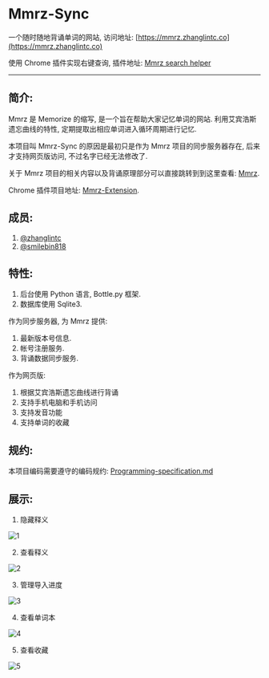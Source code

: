 # Mmrz-Sync

一个随时随地背诵单词的网站, 访问地址: [https://mmrz.zhanglintc.co](https://mmrz.zhanglintc.co)

使用 Chrome 插件实现右键查询, 插件地址: [Mmrz search helper](https://chrome.google.com/webstore/detail/mmrz-search-helper/oeeiknpedgobffmdmgpeloongnaklphl)

------

## 简介:

Mmrz 是 Memorize 的缩写, 是一个旨在帮助大家记忆单词的网站. 利用艾宾浩斯遗忘曲线的特性, 定期提取出相应单词进入循环周期进行记忆.

本项目叫 Mmrz-Sync 的原因是最初只是作为 Mmrz 项目的同步服务器存在, 后来才支持网页版访问, 不过名字已经无法修改了.

关于 Mmrz 项目的相关内容以及背诵原理部分可以直接跳转到到这里查看: [Mmrz](https://github.com/zhanglintc/Mmrz).

Chrome 插件项目地址: [Mmrz-Extension](https://github.com/zhanglintc/Mmrz-Extension).

## 成员:

1. [@zhanglintc](https://github.com/zhanglintc)
2. [@smilebin818](https://github.com/smilebin818)

## 特性:

1. 后台使用 Python 语言, Bottle.py 框架.
2. 数据库使用 Sqlite3.

作为同步服务器, 为 Mmrz 提供:

1. 最新版本号信息.
2. 帐号注册服务.
3. 背诵数据同步服务.

作为网页版:

1. 根据艾宾浩斯遗忘曲线进行背诵
2. 支持手机电脑和手机访问
3. 支持发音功能
4. 支持单词的收藏

## 规约:
本项目编码需要遵守的编码规约: [Programming-specification.md](https://github.com/zhanglintc/Mmrz-Sync/blob/master/doc/Programming-specification.md)

## 展示:

1. 隐藏释义

![1](https://i.v2ex.co/32DnmDVfl.jpeg)

2. 查看释义

![2](https://i.v2ex.co/8z6aP603l.jpeg)

3. 管理导入进度

![3](https://i.v2ex.co/lp6ygY8gl.jpeg)

4. 查看单词本

![4](https://i.v2ex.co/028aUdVYl.jpeg)

5. 查看收藏

![5](https://i.v2ex.co/N03h0c7ml.jpeg)

